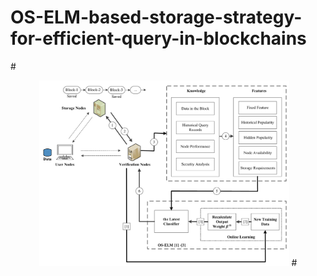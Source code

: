 # OS-ELM-based-storage-strategy-for-efficient-query-in-blockchains

#<div align=center>
<img src="https://github.com/jiadayu123/OS-ELM-based-storage-strategy-for-efficient-query-in-blockchains/blob/master/figs/f2.png" width="400px">
#</div>
